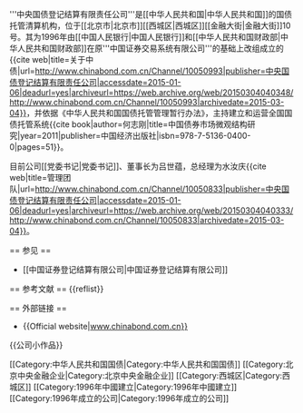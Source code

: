 '''中央国债登记结算有限责任公司'''是[[中华人民共和国|中华人民共和国]]的国债托管清算机构，位于[[北京市|北京市]][[西城区|西城区]][[金融大街|金融大街]]10号。其为1996年由[[中国人民银行|中国人民银行]]和[[中华人民共和国财政部|中华人民共和国财政部]]在原'''中国证券交易系统有限公司'''的基础上改组成立的<ref>{{cite web|title=关于中债|url=http://www.chinabond.com.cn/Channel/10050993|publisher=中央国债登记结算有限责任公司|accessdate=2015-01-06|deadurl=yes|archiveurl=https://web.archive.org/web/20150304040348/http://www.chinabond.com.cn/Channel/10050993|archivedate=2015-03-04}}</ref>，并依据《中华人民共和国国债托管管理暂行办法》，主持建立和运营全国国债托管系统<ref>{{cite book|author=何志刚|title=中国债券市场微观结构研究|year=2011|publisher=中国经济出版社|isbn=978-7-5136-0400-0|pages=51}}</ref>。

目前公司[[党委书记|党委书记]]、董事长为吕世蕴，总经理为水汝庆<ref>{{cite web|title=管理团队|url=http://www.chinabond.com.cn/Channel/10050833|publisher=中央国债登记结算有限责任公司|accessdate=2015-01-06|deadurl=yes|archiveurl=https://web.archive.org/web/20150304040333/http://www.chinabond.com.cn/Channel/10050833|archivedate=2015-03-04}}</ref>。

== 参见 ==
* [[中国证券登记结算有限公司|中国证券登记结算有限公司]]

== 参考文献 ==
{{reflist}}

== 外部链接 ==
* {{Official website|www.chinabond.com.cn}}

{{公司小作品}}

[[Category:中华人民共和国国债|Category:中华人民共和国国债]]
[[Category:北京中央金融企业|Category:北京中央金融企业]]
[[Category:西城区|Category:西城区]]
[[Category:1996年中國建立|Category:1996年中國建立]]
[[Category:1996年成立的公司|Category:1996年成立的公司]]